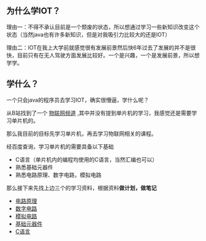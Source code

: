 ## 为什么学IOT？
理由一：不得不承认目前是一个颓废的状态，所以想通过学习一些新知识改变这个状态（当然java也有许多新知识，但是对我吸引力比较大的还是IOT）

理由二：IOT在我上大学前就感觉很有发展前景然后快6年过去了发展的并不是很快，目前只有在无人驾驶方面发展比较好。一个是兴趣，一个是发展前景，所以想学学。

## 学什么？
一个只会java的程序员去学习IOT，确实很懵逼，学什么呢？

从B站找到了一个 [物联网频道](https://space.bilibili.com/393668955/channel/detail?cid=62192&ctype=0) ,其中并没有提到单片机的学习，我感觉还是需要学习单片机的。

那么我目前的目标先学习单片机，再去学习物联网相关的课程。

经百度查询，学习单片机的需要具备以下基础
- C语言（单片机内的编程均使用的C语言，当然汇编也可以）
- 熟悉基础元器件
- 熟悉电路原理、数字电路，模拟电路

那么接下来先找上边三个的学习资料，根据资料**做计划，做笔记**
- [电路原理](https://www.bilibili.com/video/BV1R7411q759)
- [数字电路](https://www.bilibili.com/video/av85809819)
- [模拟电路](https://www.bilibili.com/video/av85834099)
- [基础元器件](https://www.bilibili.com/video/BV1st411a74o)
- [C语言](./C)

